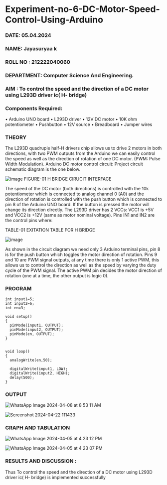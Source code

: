 # Experiment-no-6-DC-Motor-Speed-Control-Using-Arduino

###  DATE: 05.04.2024

###  NAME: Jayasuryaa k

###  ROLL NO : 212222040060

###  DEPARTMENT: Computer Science And Engineering.

### AIM : To control the speed and the direction of a DC motor using L293D driver ic( H- bridge)

### Components Required:
•	Arduino UNO board
•	L293D driver
•	12V DC motor
•	10K ohm potentiometer
•	Pushbutton
•	12V source
•	Breadboard
•	Jumper wires
### THEORY 
The L293D quadruple half-H drivers chip allows us to drive 2 motors in both directions, with two PWM outputs from the Arduino we can easily control the speed as well as the direction of rotation of one DC motor. (PWM: Pulse Width Modulation).
Arduino DC motor control circuit:
Project circuit schematic diagram is the one below.

![image](https://user-images.githubusercontent.com/36288975/167763051-b230c183-afc5-46f2-ba95-0f95e10dd6c9.png)
FIGURE-01 H BRIDGE CIRUCIT INTERFACE 
 
The speed of the DC motor (both directions) is controlled with the 10k potentiometer which is connected to analog channel 0 (A0) and the direction of rotation is controlled with the push button which is connected to pin 8 of the Arduino UNO board. If the button is pressed the motor will change its direction directly.
The L293D driver has 2 VCCs: VCC1 is +5V and VCC2 is +12V (same as motor nominal voltage). Pins IN1 and IN2 are the control pins where:

TABLE-01 EXITATION TABLE FOR H BRIDGE 


![image](https://user-images.githubusercontent.com/36288975/167763120-1421c2c5-8381-49eb-b376-03f6e1113b7a.png)


As shown in the circuit diagram we need only 3 Arduino terminal pins, pin 8 is for the push button which toggles the motor direction of rotation. Pins 9 and 10 are PWM signal outputs, at any time there is only 1 active PWM, this allows us to control the direction as well as the speed by varying the duty cycle of the PWM signal. The active PWM pin decides the motor direction of rotation (one at a time, the other output is logic 0).

### PROGRAM 
```
int input1=5;
int input2=6;
int en=3;

void setup()
{
  pinMode(input1, OUTPUT);
  pinMode(input2, OUTPUT);
  pinMode(en, OUTPUT);
}


void loop()
{ 
  analogWrite(en,50);
 
  digitalWrite(input1, LOW);
  digitalWrite(input2, HIGH);
  delay(500);
}
```
### OUTPUT

![WhatsApp Image 2024-04-08 at 8 53 11 AM](https://github.com/Jashwanafathima/Experiment-no-7-DC-Motor-Speed-Control-Using-Arduino/assets/119560192/121f4e94-6497-400c-b7ca-90964925a138)

![Screenshot 2024-04-22 111433](https://github.com/SRIRAJGURUNATHAN/Experiment-no-7-DC-Motor-Speed-Control-Using-Arduino/assets/119476758/cccded9e-16c1-43b8-b503-035328bde7ce)

### GRAPH AND TABULATION 

![WhatsApp Image 2024-04-05 at 4 23 12 PM](https://github.com/Jashwanafathima/Experiment-no-7-DC-Motor-Speed-Control-Using-Arduino/assets/119560192/a781769a-1063-4400-9b21-4ab3e3f40df0)

![WhatsApp Image 2024-04-05 at 4 23 07 PM](https://github.com/Jashwanafathima/Experiment-no-7-DC-Motor-Speed-Control-Using-Arduino/assets/119560192/56c907da-5dc1-45da-921e-f1a27cd5a4a8)



### RESULTS AND DISCUSSION :
Thus To control the speed and the direction of a DC motor using L293D driver ic( H- bridge) is implemented successfully


